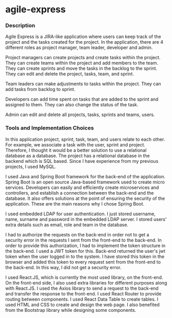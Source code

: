 # agile-express

<h3> Description </h3>

Agile Express is a JIRA-like application where users can keep track of the project and the tasks created for the project. In the application, there are 4 different roles as project manager, team leader, developer and admin.

Project managers can create projects and create tasks within the project. They can create teams within the project and add members to the team. They can create sprints and move the tasks in the backlog to the sprint. They can edit and delete the project, tasks, team, and sprint.

Team leaders can make adjustments to tasks within the project. They can add tasks from backlog to sprint.

Developers can add time spent on tasks that are added to the sprint and assigned to them. They can also change the status of the task.

Admin can edit and delete all projects, tasks, sprints and teams, users.

<h3> Tools and Implementation Choices </h3>

In this application project, sprint, task, team, and users relate to each other. For example, we associate a task with the user, sprint and project. Therefore, I thought it would be a better solution to use a relational database as a database. The project has a relational database in the backend which is SQL based. Since I have experience from my previous projects, I used MySQL.

I used Java and Spring Boot framework for the back-end of the application. Spring Boot is an open source Java-based framework used to create micro services. Developers can easily and efficiently create microservices and controllers, and establish a connection between the back-end and the database. It also offers solutions at the point of ensuring the security of the application. These are the main reasons why I chose Spring Boot.

I used embedded LDAP for user authentication. I just stored username, name, surname and password in the embedded LDAP server. I stored users' extra details such as email, role and team in the database.

I had to authorize the requests on the back-end in order not to get a security error in the requests I sent from the front-end to the back-end. In order to provide this authorization, I had to implement the token structure in the back-end. I used a JWT token for this. Back-end returned the user's jwt token when the user logged in to the system. I have stored this token in the browser and added this token to every request sent from the front-end to the back-end. In this way, I did not get a security error.

I used React.JS, which is currently the most used library, on the front-end. On the front-end side, I also used extra libraries for different purposes along with React.JS. I used the Axios library to send a request to the back-end and transfer the response to the front-end. I used React Router to provide routing between components. I used React Data Table to create tables. I used HTML and CSS to create and design the web page. I also benefited from the Bootstrap library while designing some components.
